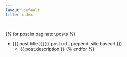 ```yaml
---
layout: default
title: index

---
```

{% for post in paginator.posts %}
  * [{{ post.title }}]({{ post.url | prepend: site.baseurl }})
    * {{ post.description }}
{% endfor %}
